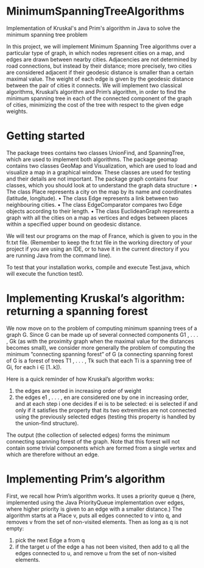# MinimumSpanningTreeAlgorithms
Implementation of Kruskal's and Prim's algorithm in Java to solve the minimum spanning tree problem

In this project, we will implement Minimum Spanning Tree algorithms over a particular type of graph, in which nodes represent cities on a map, and edges are drawn between nearby cities. Adjacencies are not determined by road connections, but instead by their distance; more precisely, two cities are considered adjacent if their geodesic distance is smaller than a certain maximal value. The weight of each edge is given by the geodesic distance between the pair of cities it connects. We will implement two classical algorithms, Kruskal’s algorithm and Prim’s algorithm, in order to find the minimum spanning tree in each of the connected component of the graph of cities, minimizing the cost of the tree with respect to the given edge weights.

# Getting started
The package trees contains two classes UnionFind, and SpanningTree, which are used to implement both algorithms.
The package geomap contains two classes GeoMap and Visualization, which are used to load and visualize a map in a graphical window. These classes are used for testing and their details are not important.
The package graph contains four classes, which you should look at to understand the graph data structure :
• The class Place represents a city on the map by its name and coordinates (latitude, longitude).
• The class Edge represents a link between two neighbouring cities.
• The class EdgeComparator compares two Edge objects according to their length.
• The class EuclideanGraph represents a graph with all the cities on a map as vertices and edges between places within a specified upper bound on geodesic distance.

We will test our programs on the map of France, which is given to you in the fr.txt file. (Remember to keep the fr.txt file in the working directory of your project if you are using an IDE, or to have it in the current directory if you are running Java from the command line).

To test that your installation works, compile and execute Test.java, which will execute the function test0. 


# Implementing Kruskal’s algorithm: returning a spanning forest
We now move on to the problem of computing minimum spanning trees of a graph G. Since G can be made up of several connected components G1 , . . . , Gk (as with the proximity graph when the maximal value for the distances becomes small), we consider more generally the problem of computing the minimum ”connecting spanning forest” of G (a connecting spanning forest of G is a forest of trees T1 , . . . , Tk such that each Ti is a spanning tree of Gi, for each i ∈ [1..k]).

Here is a quick reminder of how Kruskal’s algorithm works:
1. the edges are sorted in increasing order of weight
2. the edges e1 , . . . , en are considered one by one in increasing order, and at each step i one decides if ei is to be selected: ei is selected if and only if it satisfies the property that its two extremities are not connected using the previously selected edges (testing this property is handled by the union-find structure).

The output (the collection of selected edges) forms the minimum connecting spanning forest of the graph. Note that this forest will not contain some trivial components which are formed from a single vertex and which are therefore without an edge.

# Implementing Prim’s algorithm
First, we recall how Prim’s algorithm works. It uses a priority queue q (here, implemented using the Java PriorityQueue implementation over edges, where higher priority is given to an edge with a smaller distance.) The algorithm starts at a Place v, puts all edges connected to v into q, and removes v from the set of non-visited elements. Then as long as q is not empty:
1. pick the next Edge a from q
2. if the target u of the edge a has not been visited, then add to q all the edges connected to u, and remove u from the set of non-visited elements.
